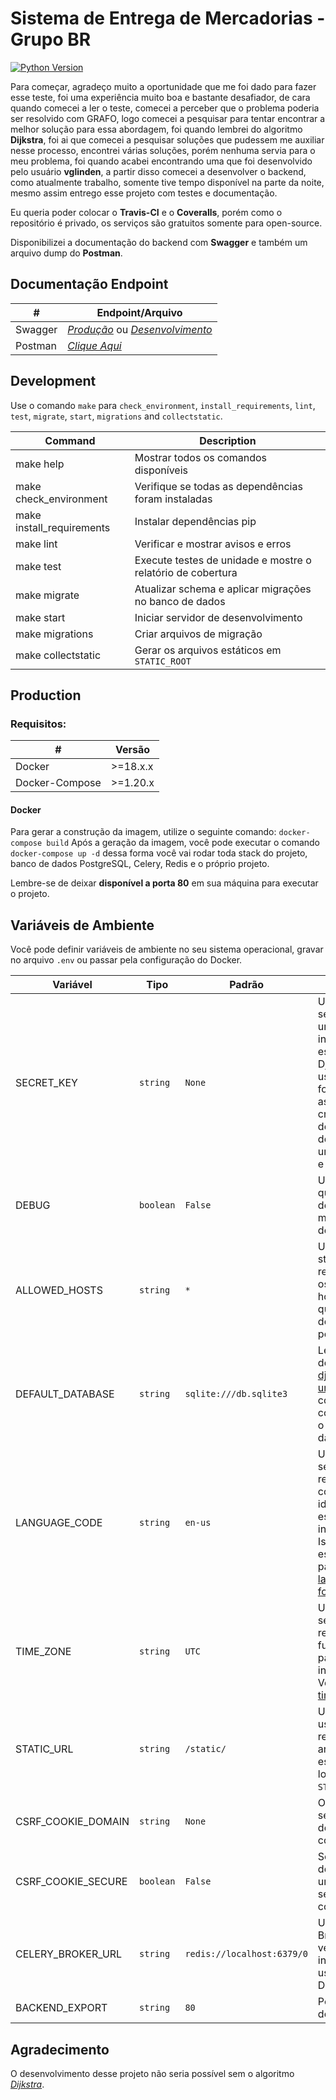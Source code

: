 # Sistema de Entrega de Mercadorias - Grupo BR

[![Python Version](https://img.shields.io/badge/python-3.6-blue.svg)](https://www.python.org/)


Para começar, agradeço muito a oportunidade que me foi dado para fazer esse teste, foi uma experiência muito boa e bastante desafiador, de cara quando comecei a ler o teste, comecei a perceber que o problema poderia ser resolvido com GRAFO, logo comecei a pesquisar para tentar encontrar a melhor solução para essa abordagem, foi quando lembrei do algoritmo <b>Dijkstra</b>, foi ai que comecei a pesquisar soluções que pudessem me auxiliar nesse processo, encontrei várias soluções, porém nenhuma servia para o meu problema, foi quando acabei encontrando uma que foi desenvolvido pelo usuário <b>vglinden</b>, a partir disso comecei a desenvolver o backend, como atualmente trabalho, somente tive tempo disponível na parte da noite, mesmo assim entrego esse projeto com testes e documentação.

Eu queria poder colocar o <b>Travis-CI</b> e o <b>Coveralls</b>, porém como o repositório é privado, os serviços são gratuitos somente para open-source.

Disponibilizei a documentação do backend com <b>Swagger</b> e também um arquivo dump do <b>Postman</b>.


## Documentação Endpoint
| # | Endpoint/Arquivo |
|--|--|
| Swagger | [*Produção*](http://localhost/) ou [*Desenvolvimento*](http://localhost:8000/)
| Postman | [*Clique Aqui*](https://github.com/dyohan9/TestGrupoBR/blob/master/Sistema.postman_collection.json)


## Development

Use o comando ```make``` para ```check_environment```, ```install_requirements```, ```lint```, ```test```, ```migrate```, ```start```, ```migrations``` and ```collectstatic```.

| Command | Description |
|--|--|
| make help | Mostrar todos os comandos disponíveis
| make check_environment | Verifique se todas as dependências foram instaladas
| make install_requirements | Instalar dependências pip
| make lint | Verificar e mostrar avisos e erros
| make test | Execute testes de unidade e mostre o relatório de cobertura
| make migrate | Atualizar schema e aplicar migrações no banco de dados
| make start | Iniciar servidor de desenvolvimento
| make migrations | Criar arquivos de migração
| make collectstatic | Gerar os arquivos estáticos em ```STATIC_ROOT```


## Production

### Requisitos:
| # | Versão |
|--|--|
| Docker | >=18.x.x
| Docker-Compose | >=1.20.x

#### Docker
Para gerar a construção da imagem, utilize o seguinte comando:
```docker-compose build```
Após a geração da imagem, você pode executar o comando 
```docker-compose up -d```
dessa forma você vai rodar toda stack do projeto, banco de dados PostgreSQL, Celery, Redis e o próprio projeto.

Lembre-se de deixar <b>disponível a porta 80</b> em sua máquina para executar o projeto.


## Variáveis de Ambiente

Você pode definir variáveis de ambiente no seu sistema operacional, gravar no arquivo ```.env``` ou passar pela configuração do Docker.

| Variável | Tipo | Padrão | Descrição |
|--|--|--|--|
| SECRET_KEY | ```string```|  ```None``` | Uma chave secreta para uma instalação específica do Django. Isso é usado para fornecer assinatura criptográfica e deve ser definido como um valor único e imprevisível.
| DEBUG | ```boolean``` | ```False``` | Um booleano que ativa / desativa o modo de depuração.
| ALLOWED_HOSTS | ```string``` | ```*``` | Uma lista de strings representando os nomes de host/domínio que este site do Django pode servir.
| DEFAULT_DATABASE | ```string``` | ```sqlite:///db.sqlite3``` | Leia a documentação [dj-database-url](https://github.com/kennethreitz/dj-database-url) para configurar a conexão com o banco de dados.
| LANGUAGE_CODE | ```string``` | ```en-us``` | Uma sequência que representa o código do idioma para esta instalação. Isso deve estar no padrão [language ID format](https://docs.djangoproject.com/en/2.0/topics/i18n/#term-language-code).
| TIME_ZONE | ```string``` | ```UTC``` | Uma sequência que representa o fuso horário para esta instalação. Veja o [list of time zones](https://en.wikipedia.org/wiki/List_of_tz_database_time_zones).
| STATIC_URL | ```string``` | ```/static/``` | URL a ser usada ao se referir a arquivos estáticos localizados em ```STATIC_ROOT```.
| CSRF_COOKIE_DOMAIN | ```string``` | ```None``` | O domínio a ser usado ao definir o cookie CSRF.
| CSRF_COOKIE_SECURE | ```boolean``` | ```False``` | Se você deseja usar um cookie seguro para o cookie CSRF.
| CELERY_BROKER_URL | ```string```  | ``` redis://localhost:6379/0 ``` | URL do Celery Broker, verifique as instruções de uso no Celery Docs.
| BACKEND_EXPORT | ```string```  | ``` 80 ``` | Porta exposta do backend. | 


## Agradecimento

O desenvolvimento desse projeto não seria possível sem o algoritmo [*Dijkstra*](https://github.com/vglinden/Dijkstra).